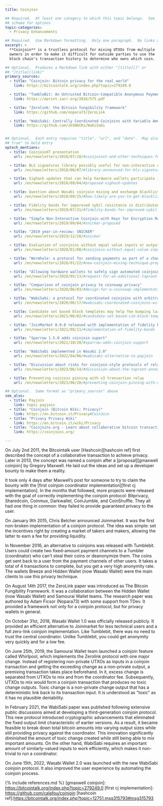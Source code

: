 ```yaml
---
title: Coinjoin

## Required.  At least one category to which this topic belongs.  See
## schema for options
topic-categories:
  - Privacy Enhancements

## Required.  Use Markdown formatting.  Only one paragraph.  No links allowed.
excerpt: >
  **Coinjoin** is a trustless protocol for mixing UTXOs from multiple
  owners in order to make it difficult for outside parties to use the
  block chain's transaction history to determine who owns which coin.

## Optional.  Produces a Markdown link with either "[title][]" or
## "[title](link)"
primary_sources:
  - title: "Coinjoin: Bitcoin privacy for the real world"
    link: https://bitcointalk.org/index.php?topic=279249.0

  - title: "TumbleBit: An Untrusted Bitcoin-Compatible Anonymous Payment Hub"
    link: https://eprint.iacr.org/2016/575.pdf

  - title: "Zerolink: the Bitcoin fungibility framework"
    link: https://github.com/nopara73/ZeroLink

  - title: "WabiSabi: Centrally Coordinated Coinjoins with Variable Amounts"
    link: https://github.com/zkSNACKs/WabiSabi


## Optional.  Each entry requires "title", "url", and "date".  May also use "feature:
## true" to bold entry
optech_mentions:
  - title: CoinjoinXT presentation
    url: /en/newsletters/2018/07/10/#coinjoinxt-and-other-techniques-for-deniable-transfers

  - title: BLS signatures library possibly useful for non-interactive coinjoins
    url: /en/newsletters/2018/08/07/#library-announced-for-bls-signatures

  - title: Sighash updates that can help hardware wallets participate in coinjoins
    url: /en/newsletters/2018/09/04/#proposed-sighash-updates

  - title: Question about Wasabi coinjoin mixing and exchange blacklisting
    url: /en/newsletters/2018/09/25/#how-likely-are-you-to-get-blacklisted-by-an-exchange-if-you-use-wasabi-wallet-s-coinjoin-mixing

  - title: Fidelity bonds for imporoved sybil resistance in distributed coinjoin
    url: /en/newsletters/2019/07/31/#fidelity-bonds-for-improved-sybil-resistance

  - title: "Simple Non-Interactive Coinjoin with Keys for Encryption Reused (SNICKER)"
    url: /en/newsletters/2019/09/04/#snicker-proposed

  - title: "2019 year-in-review: SNICKER"
    url: /en/newsletters/2019/12/28/#snicker

  - title: Evaluation of coinjoins without equal value inputs or outputs
    url: /en/newsletters/2020/01/08/#coinjoins-without-equal-value-inputs-or-outputs

  - title: "Wormhole: a protocol for sending payments as part of a chaumian coinjoin"
    url: /en/newsletters/2020/01/22/#new-coinjoin-mixing-technique-proposed

  - title: "Allowing hardware wallets to safely sign automated coinjoin transactions"
    url: /en/newsletters/2020/05/13/#request-for-an-additional-taproot-signature-commitment

  - title: "Comparison of coinjoin privacy to coinswap privacy"
    url: /en/newsletters/2020/06/03/#design-for-a-coinswap-implementation

  - title: "WabiSabi: a protocol for coordinated coinjoins with arbitrary output values"
    url: /en/newsletters/2020/06/17/#wabisabi-coordinated-coinjoins-with-arbitrary-output-values

  - title: Candidate set based block templates may help fee bumping large coinjoins
    url: /en/newsletters/2021/06/02/#candidate-set-based-csb-block-template-construction

  - title: "JoinMarket 0.9.0 released with implementation of fidelity bonds for coinjoin sybil resistance"
    url: /en/newsletters/2021/08/11/#implementation-of-fidelity-bonds

  - title: "Sparrow 1.5.0 adds coinjoin suport"
    url: /en/newsletters/2021/10/20/#sparrow-adds-coinjoin-support

  - title: "WabiSabi implemented in Wasabi 2.0"
    url: /en/newsletters/2022/04/06/#wabisabi-alternative-to-payjoin

  - title: "Discussion about risks for coinjoin-style protocols of relaying taproot annexes"
    url: /en/newsletters/2023/06/14/#discussion-about-the-taproot-annex

  - title: Preventing coinjoin pinning with v3 transaction relay
    url: /en/newsletters/2023/06/28/#preventing-coinjoin-pinning-with-v3-transaction-relay

## Optional.  Same format as "primary_sources" above
see_also:
  - title: Payjoin
    link: topic payjoin
  - title: "Coinjoin (Bitcoin Wiki: Privacy)"
    link: https://en.bitcoin.it/Privacy#CoinJoin
  - title: "Privacy Privacy Wiki"
    link: https://en.bitcoin.it/wiki/Privacy
  - title: "Coinjoins.org - Learn about collaborative bitcoin transactions"
    link: https://coinjoins.org/

---
```


On July 2nd 2011, the Bitcointalk user [Hashcoin][hashcoin ref] first described the concept of a collaborative transaction to achieve privacy. Later in 2013, the concept was named a coinjoin after a [proposal][gmaxwell coinjoin] by Gregory Maxwell. He laid out the ideas and set up a developer bounty to make them a reality.

It took only 4 days after Maxwell’s post for someone to try to claim the bounty with the [first coinjoin coordinator implementation][first cj implementation]. In the months that followed, more projects were released with the goal of correctly implementing the coinjoin protocol: Bitprivacy, Sharedcoin, Coinmux, Darkwallet, CoinJumble, and CoinShuffle. They all had one thing in common: they failed to provide guaranteed privacy to the user.

On January 9th 2015, Chris Belcher announced Joinmarket. It was the first non-broken implementation of a coinjoin protocol. The idea was simple: set the incentives right by creating a market of takers and makers, allowing the latter to earn a fee for providing liquidity.

In November 2016, an alternative to coinjoins was released with Tumblebit. Users could create two fixed-amount payment channels to a Tumbler (coordinator) who can't steal their coins or deanonymize them. The coins get sent back to a user from the payment channels of other users. It takes a total of 4 transactions to complete, but you get a very high anonymity rate. The wallets Breeze and Hidden Wallet (now Wasabi Wallet) were the main clients to use this privacy technique.

On August 14th 2017, the ZeroLink paper was introduced as The Bitcoin Fungibility Framework. It was a collaboration between the Hidden Wallet (now Wasabi Wallet) and Samourai Wallet teams. The research paper was authored by Adam Ficsor (Nopara73) with some support from TDev. It provided a framework not only for a coinjoin protocol, but for privacy wallets in general.

On October 31st, 2018, Wasabi Wallet 1.0 was officially released publicly. It provided an efficient alternative to Joinmarket for less technical users and a full zero-link coinjoin implementation. Like Tumblebit, there was no need to trust the central coordinator. Unlike Tumblebit, you could get anonymity very quickly and for a low fee.

On June 25th, 2019, the Samourai Wallet team launched a coinjoin feature called Whirlpool, which implements the Zerolink protocol with one major change. Instead of registering non-private UTXOs as inputs in a coinjoin transaction and getting the exceeding change as a non-private output, a premixing transaction takes place beforehand. In it, excess change is separated from UTXOs to mix and from the coordinator fee. Subsequently, UTXOs to mix would form a coinjoin transaction that produces no toxic change outputs. Toxic change is a non-private change output that has a deterministic link back to its transaction input. It is understood as "toxic" as it has no plausible deniability.

In February 2021, the WabiSabi paper was published following extensive public discussions aimed at developing a third-generation coinjoin protocol. This new protocol introduced cryptographic advancements that eliminated the fixed output limit characteristic of earlier versions. As a result, it became feasible to break down total bitcoin amounts into varying output sizes while still providing privacy against the coordinator. This innovation significantly diminished the amount of toxic change created while still being able to mix important amounts. On the other hand, WabiSabi requires an important amount of similarly-valued inputs to work efficiently, which makes it non-trivial to run a coordinator.

On June 15th, 2022, Wasabi Wallet 2.0 was launched with the new WabiSabi coinjoin protocol. It also improved the user experience by automating the coinjoin process.

{% include references.md %}
[gmaxwell coinjoin]: https://bitcointalk.org/index.php?topic=279249.0
[first cj implementation]: https://github.com/calafou/coinjoin
[hashcoin ref]:https://bitcointalk.org/index.php?topic=12751.msg315793#msg315793